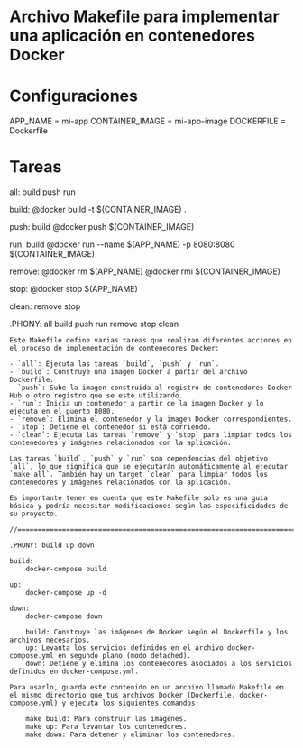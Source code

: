 # Archivo Makefile para implementar una aplicación en contenedores Docker

# Configuraciones
APP_NAME = mi-app
CONTAINER_IMAGE = mi-app-image
DOCKERFILE = Dockerfile

# Tareas
all: build push run

build:
	@docker build -t $(CONTAINER_IMAGE) .

push: build
	@docker push $(CONTAINER_IMAGE)

run: build
	@docker run --name $(APP_NAME) -p 8080:8080 $(CONTAINER_IMAGE)

remove:
	@docker rm $(APP_NAME)
	@docker rmi $(CONTAINER_IMAGE)

stop:
	@docker stop $(APP_NAME)

clean: remove stop

.PHONY: all build push run remove stop clean
```
Este Makefile define varias tareas que realizan diferentes acciones en el proceso de implementación de contenedores Docker:

- `all`: Ejecuta las tareas `build`, `push` y `run`.
- `build`: Construye una imagen Docker a partir del archivo Dockerfile.
- `push`: Sube la imagen construida al registro de contenedores Docker Hub o otro registro que se esté utilizando.
- `run`: Inicia un contenedor a partir de la imagen Docker y lo ejecuta en el puerto 8080.
- `remove`: Elimina el contenedor y la imagen Docker correspondientes.
- `stop`: Detiene el contenedor si está corriendo.
- `clean`: Ejecuta las tareas `remove` y `stop` para limpiar todos los contenedores y imágenes relacionados con la aplicación.

Las tareas `build`, `push` y `run` son dependencias del objetivo `all`, lo que significa que se ejecutarán automáticamente al ejecutar `make all`. También hay un target `clean` para limpiar todos los contenedores y imágenes relacionados con la aplicación.

Es importante tener en cuenta que este Makefile solo es una guía básica y podría necesitar modificaciones según las especificidades de su proyecto.

//=========================================================================

.PHONY: build up down

build:
    docker-compose build

up:
    docker-compose up -d

down:
    docker-compose down

    build: Construye las imágenes de Docker según el Dockerfile y los archivos necesarios.
    up: Levanta los servicios definidos en el archivo docker-compose.yml en segundo plano (modo detached).
    down: Detiene y elimina los contenedores asociados a los servicios definidos en docker-compose.yml.

Para usarlo, guarda este contenido en un archivo llamado Makefile en el mismo directorio que tus archivos Docker (Dockerfile, docker-compose.yml) y ejecuta los siguientes comandos:

    make build: Para construir las imágenes.
    make up: Para levantar los contenedores.
    make down: Para detener y eliminar los contenedores.
